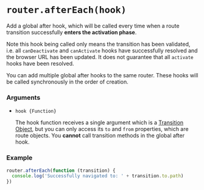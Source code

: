 # `router.afterEach(hook)`

Add a global after hook, which will be called every time when a route transition successfully **enters the activation phase**.

Note this hook being called only means the transition has been validated, i.e. all `canDeactivate` and `canActivate` hooks have successfully resolved and the browser URL has been updated. It does not guarantee that all `activate` hooks have been resolved.

You can add multiple global after hooks to the same router. These hooks will be called synchronously in the order of creation.

### Arguments

- `hook {Function}`

  The hook function receives a single argument which is a [Transition Object](../pipeline/hooks.html#transition-object), but you can only access its `to` and `from` properties, which are route objects. You **cannot** call transition methods in the global after hook.

### Example

``` js
router.afterEach(function (transition) {
  console.log('Successfully navigated to: ' + transition.to.path)
})
```
